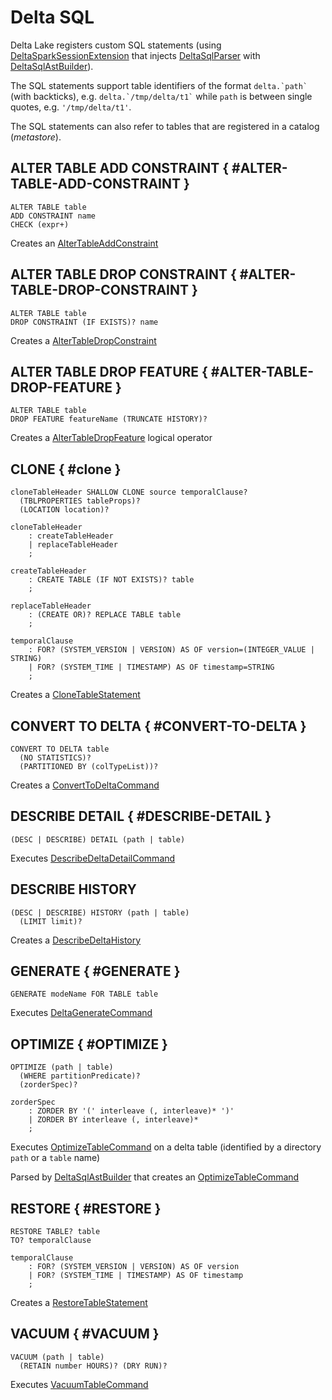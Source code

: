 # Delta SQL

Delta Lake registers custom SQL statements (using [DeltaSparkSessionExtension](../DeltaSparkSessionExtension.md) that injects [DeltaSqlParser](DeltaSqlParser.md) with [DeltaSqlAstBuilder](DeltaSqlAstBuilder.md)).

The SQL statements support table identifiers of the format `` delta.`path` `` (with backticks), e.g. `` delta.`/tmp/delta/t1` `` while `path` is between single quotes, e.g. `'/tmp/delta/t1'`.

The SQL statements can also refer to tables that are registered in a catalog (_metastore_).

## ALTER TABLE ADD CONSTRAINT { #ALTER-TABLE-ADD-CONSTRAINT }

```text
ALTER TABLE table
ADD CONSTRAINT name
CHECK (expr+)
```

Creates an [AlterTableAddConstraint](../check-constraints/AlterTableAddConstraint.md)

## ALTER TABLE DROP CONSTRAINT { #ALTER-TABLE-DROP-CONSTRAINT }

```text
ALTER TABLE table
DROP CONSTRAINT (IF EXISTS)? name
```

Creates a [AlterTableDropConstraint](../check-constraints/AlterTableDropConstraint.md)

## ALTER TABLE DROP FEATURE { #ALTER-TABLE-DROP-FEATURE }

```text
ALTER TABLE table
DROP FEATURE featureName (TRUNCATE HISTORY)?
```

Creates a [AlterTableDropFeature](../commands/alter/AlterTableDropFeature.md) logical operator

## CLONE { #clone }

```antlr
cloneTableHeader SHALLOW CLONE source temporalClause?
  (TBLPROPERTIES tableProps)?
  (LOCATION location)?

cloneTableHeader
    : createTableHeader
    | replaceTableHeader
    ;

createTableHeader
    : CREATE TABLE (IF NOT EXISTS)? table
    ;

replaceTableHeader
    : (CREATE OR)? REPLACE TABLE table
    ;

temporalClause
    : FOR? (SYSTEM_VERSION | VERSION) AS OF version=(INTEGER_VALUE | STRING)
    | FOR? (SYSTEM_TIME | TIMESTAMP) AS OF timestamp=STRING
    ;
```

Creates a [CloneTableStatement](../commands/clone/CloneTableStatement.md)

## CONVERT TO DELTA { #CONVERT-TO-DELTA }

```text
CONVERT TO DELTA table
  (NO STATISTICS)?
  (PARTITIONED BY (colTypeList))?
```

Creates a [ConvertToDeltaCommand](../commands/convert/ConvertToDeltaCommand.md)

## DESCRIBE DETAIL { #DESCRIBE-DETAIL }

```text
(DESC | DESCRIBE) DETAIL (path | table)
```

Executes [DescribeDeltaDetailCommand](../commands/describe-detail/DescribeDeltaDetailCommand.md)

## DESCRIBE HISTORY

```text
(DESC | DESCRIBE) HISTORY (path | table)
  (LIMIT limit)?
```

Creates a [DescribeDeltaHistory](../commands/describe-history/DescribeDeltaHistory.md)

## GENERATE { #GENERATE }

```text
GENERATE modeName FOR TABLE table
```

Executes [DeltaGenerateCommand](../commands/generate/DeltaGenerateCommand.md)

## OPTIMIZE { #OPTIMIZE }

```text
OPTIMIZE (path | table)
  (WHERE partitionPredicate)?
  (zorderSpec)?

zorderSpec
    : ZORDER BY '(' interleave (, interleave)* ')'
    | ZORDER BY interleave (, interleave)*
    ;
```

Executes [OptimizeTableCommand](../commands/optimize/OptimizeTableCommand.md) on a delta table (identified by a directory `path` or a `table` name)

Parsed by [DeltaSqlAstBuilder](DeltaSqlAstBuilder.md#visitOptimizeTable) that creates an [OptimizeTableCommand](../commands/optimize/OptimizeTableCommand.md)

## RESTORE { #RESTORE }

```text
RESTORE TABLE? table
TO? temporalClause

temporalClause
    : FOR? (SYSTEM_VERSION | VERSION) AS OF version
    | FOR? (SYSTEM_TIME | TIMESTAMP) AS OF timestamp
    ;
```

Creates a [RestoreTableStatement](../commands/restore/RestoreTableStatement.md)

## VACUUM { #VACUUM }

```text
VACUUM (path | table)
  (RETAIN number HOURS)? (DRY RUN)?
```

Executes [VacuumTableCommand](../commands/vacuum/VacuumTableCommand.md)
